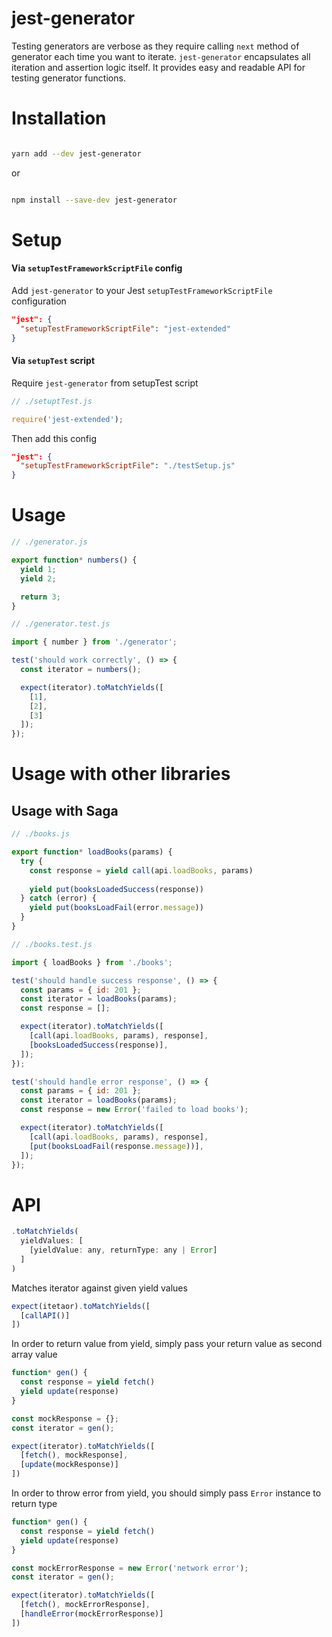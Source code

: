# jest-generator

Testing generators are verbose as they require calling `next` method of generator each time you want to iterate. `jest-generator` encapsulates all iteration and assertion logic itself. It provides easy and readable API for testing generator functions.


# Installation

```bash

yarn add --dev jest-generator

```

or

```bash

npm install --save-dev jest-generator

```

# Setup

#### Via `setupTestFrameworkScriptFile` config

Add `jest-generator` to your Jest `setupTestFrameworkScriptFile` configuration

```json
"jest": {
  "setupTestFrameworkScriptFile": "jest-extended"
}
```

#### Via `setupTest` script

Require `jest-generator` from setupTest script

```js
// ./setuptTest.js

require('jest-extended');
```

Then add this config

```json
"jest": {
  "setupTestFrameworkScriptFile": "./testSetup.js"
}
```

# Usage

```js
// ./generator.js

export function* numbers() {
  yield 1;
  yield 2;

  return 3;
}
```

```js
// ./generator.test.js

import { number } from './generator';

test('should work correctly', () => {
  const iterator = numbers();

  expect(iterator).toMatchYields([
    [1],
    [2],
    [3]
  ]);
});

```

# Usage with other libraries

## Usage with Saga

 
```js
// ./books.js

export function* loadBooks(params) {
  try {
    const response = yield call(api.loadBooks, params)
    
    yield put(booksLoadedSuccess(response))
  } catch (error) {
    yield put(booksLoadFail(error.message))
  }
}
```

```js
// ./books.test.js

import { loadBooks } from './books';

test('should handle success response', () => {
  const params = { id: 201 };
  const iterator = loadBooks(params);
  const response = [];

  expect(iterator).toMatchYields([
    [call(api.loadBooks, params), response],
    [booksLoadedSuccess(response)],
  ]);
});

test('should handle error response', () => {
  const params = { id: 201 };
  const iterator = loadBooks(params);
  const response = new Error('failed to load books');

  expect(iterator).toMatchYields([
    [call(api.loadBooks, params), response],
    [put(booksLoadFail(response.message))],
  ]);
});

```

# API

```js
.toMatchYields(
  yieldValues: [
    [yieldValue: any, returnType: any | Error]
  ]
)
```

Matches iterator against given yield values

```js
expect(itetaor).toMatchYields([
  [callAPI()]
])
```

In order to return value from yield, simply pass your return value as second array value

```js
function* gen() {
  const response = yield fetch()
  yield update(response)
}

const mockResponse = {};
const iterator = gen();

expect(iterator).toMatchYields([
  [fetch(), mockResponse],
  [update(mockResponse)]
])
```

In order to throw error from yield, you should simply pass `Error` instance to return type

```js
function* gen() {
  const response = yield fetch()
  yield update(response)
}

const mockErrorResponse = new Error('network error');
const iterator = gen();

expect(iterator).toMatchYields([
  [fetch(), mockErrorResponse],
  [handleError(mockErrorResponse)]
])
```
 
